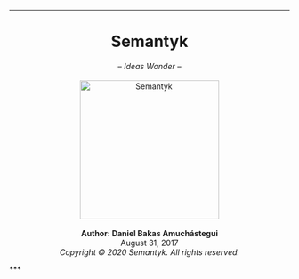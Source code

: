 ***
<H1 align="center">Semantyk</H1>
<p align="center">
  <i>– Ideas Wonder –</i><br><br>
  <img src="https://raw.githubusercontent.com/semantykcom/Semantyk/master/docs/Semantyk.png" alt="Semantyk" width="250"/><br><br>
  <b>Author: Daniel Bakas Amuchástegui</b><br>
  August 31, 2017<br>
  <i>Copyright © 2020 Semantyk. All rights reserved.</i>
</p>
***